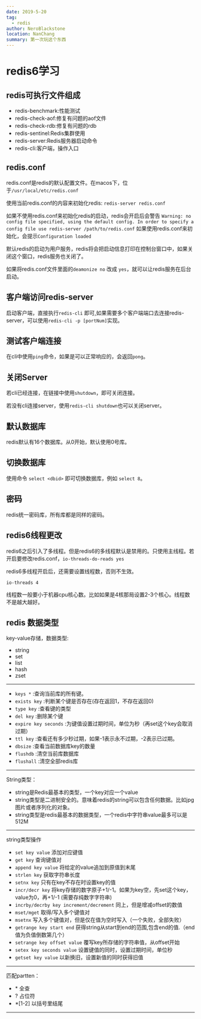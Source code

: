 ```yaml
---
date: 2019-5-20
tag: 
  - redis
author: NeroBlackstone
location: NanChang
summary: 第一次玩这个东西
---
```


# redis6学习

## redis可执行文件组成

- redis-benchmark:性能测试
- redis-check-aof:修复有问题的aof文件
- redis-check-rdb:修复有问题的rdb
- redis-sentinel:Redis集群使用
- redis-server:Redis服务器启动命令
- redis-cli:客户端，操作入口

## redis.conf

redis.conf是redis的默认配置文件。在macos下，位于`/usr/local/etc/redis.conf`

使用当前redis.conf的内容来初始化redis: `redis-server redis.conf`

如果不使用redis.conf来初始化redis的启动，redis会开启后会警告 `Warning: no config file specified, using the default config. In order to specify a config file use redis-server /path/to/redis.conf` 如果使用redis.conf来初始化，会提示`Configuration loaded`

默认redis的启动为用户服务，redis将会把启动信息打印在控制台窗口中，如果关闭这个窗口，redis服务也关闭了。

如果将redis.conf文件里面的`deamonize no` 改成 `yes`，就可以让redis服务在后台启动。

## 客户端访问redis-server

启动客户端，直接执行`redis-cli` 即可,如果需要多个客户端端口去连接redis-server，可以使用`redis-cli -p [portNum]`实现。

## 测试客户端连接

在cli中使用`ping`命令，如果是可以正常响应的，会返回`pong`。

## 关闭Server

若cli已经连接，在链接中使用`shutdown`，即可关闭连接。

若没有cli连接server，使用`redis-cli shutdown`也可以关闭server。

## 默认数据库

redis默认有16个数据库。从0开始，默认使用0号库。

## 切换数据库

使用命令 `select <dbid>` 即可切换数据库，例如 `select 8`。

## 密码

redis统一密码库，所有库都是同样的密码。

## redis6线程更改

redis6之后引入了多线程。但是redis6的多线程默认是禁用的。只使用主线程。若开启要修改redis.conf，`io-threads-do-reads yes`

redis6多线程开启后，还需要设置线程数，否则不生效。

`io-threads 4`

线程数一般要小于机器cpu核心数。比如如果是4核那局设置2-3个核心。线程数不是越大越好。

## redis 数据类型

key-value存储，数据类型:

- string
- set
- list
- hash
- zset
--------------------------
- `keys *` :查询当前库的所有键。
- `exists key` :判断某个键是否存在(存在返回1，不存在返回0)
- `type key` :查看键的类型
- `del key` :删除某个键
- `expire key seconds` :为键值设置过期时间，单位为秒（再set这个key会取消过期）
- `ttl key` :查看还有多少秒过期，如果-1表示永不过期，-2表示已过期。
- `dbsize` :查看当前数据库key的数量
- `flushdb` :清空当前库数据库
- `flushall` :清空全部redis库
---------------------------
String类型：

- string是Redis最基本的类型，一个key对应一个value
- string类型是二进制安全的。意味着redis的string可以包含任何数据。比如jpg图片或者序列化的对象。
- string类型是redis最基本的数据类型，一个redis中字符串value最多可以是512M

---------------------------

string类型操作

- `set key value` 添加对应键值
- `get key` 查询键值对
- `append key value` 将给定的value追加到原值到末尾
- `strlen key` 获取字符串长度
- `setnx key` 只有在key不存在时设置key的值
- `incr/decr key` 将key存储的数字原子+1/-1。如果为key空，先set这个key，value为0，再+1/-1 (需要存纯数字字符串)
- `incrby/decrby key increment/decrement` 同上，但是增减offset的数值
- `mset/mget` 取得/写入多个键值对
- `msetnx` 写入多个键值对，但是仅在值为空时写入（一个失败，全部失败）
- `getrange key start end`  获得string从start到end的范围,包含end的值.（end值为负值倒数第几个）
- `setrange key offset value` 覆写key所存储的字符串值，从offset开始
- `setex key seconds value` 设置键值的同时，设置过期时间，单位秒
- `getset key value` 以新换旧，设置新值的同时获得旧值 

---------------------------

匹配partten：

- \* 全查
- ? 占位符
- *[1-2] 以括号里结尾 

---------------------------


